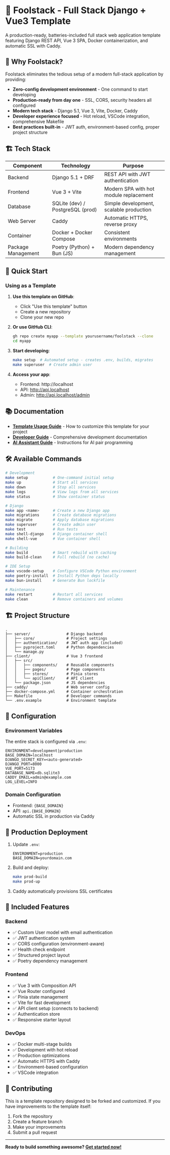 # 🚀 Foolstack - Full Stack Django + Vue3 Template

A production-ready, batteries-included full stack web application template featuring Django REST API, Vue 3 SPA, Docker containerization, and automatic SSL with Caddy.

## 🎯 Why Foolstack?

Foolstack eliminates the tedious setup of a modern full-stack application by providing:

- **Zero-config development environment** - One command to start developing
- **Production-ready from day one** - SSL, CORS, security headers all configured
- **Modern tech stack** - Django 5.1, Vue 3, Vite, Docker, Caddy
- **Developer experience focused** - Hot reload, VSCode integration, comprehensive Makefile
- **Best practices built-in** - JWT auth, environment-based config, proper project structure

## 🏗️ Tech Stack

| Component          | Technology                       | Purpose                                 |
|--------------------|----------------------------------|-----------------------------------------|
| Backend            | Django 5.1 + DRF                 | REST API with JWT authentication        |
| Frontend           | Vue 3 + Vite                     | Modern SPA with hot module replacement  |
| Database           | SQLite (dev) / PostgreSQL (prod) | Simple development, scalable production |
| Web Server         | Caddy                            | Automatic HTTPS, reverse proxy          |
| Container          | Docker + Docker Compose          | Consistent environments                 |
| Package Management | Poetry (Python) + Bun (JS)       | Modern dependency management            |

## 🚀 Quick Start

### Using as a Template

1. **Use this template on GitHub**:
   - Click "Use this template" button
   - Create a new repository
   - Clone your new repo

2. **Or use GitHub CLI**:
   ```bash
   gh repo create myapp --template yourusername/foolstack --clone
   cd myapp
   ```

3. **Start developing**:
   ```bash
   make setup  # Automated setup - creates .env, builds, migrates
   make superuser  # Create admin user
   ```

4. **Access your app**:
   - Frontend: http://localhost
   - API: http://api.localhost
   - Admin: http://api.localhost/admin

## 📚 Documentation

- [**Template Usage Guide**](docs/TEMPLATE_USAGE.md) - How to customize this template for your project
- [**Developer Guide**](docs/README.md) - Comprehensive development documentation
- [**AI Assistant Guide**](CLAUDE.md) - Instructions for AI pair programming

## 🛠️ Available Commands

```bash
# Development
make setup           # One-command initial setup
make up              # Start all services
make down            # Stop all services
make logs            # View logs from all services
make status          # Show container status

# Django
make app <name>      # Create a new Django app
make migrations      # Create database migrations
make migrate         # Apply database migrations
make superuser       # Create admin user
make test            # Run tests
make shell-django    # Django container shell
make shell-vue       # Vue container shell

# Building
make build           # Smart rebuild with caching
make build-clean     # Full rebuild (no cache)

# IDE Setup
make vscode-setup    # Configure VSCode Python environment
make poetry-install  # Install Python deps locally
make bun-install     # Generate Bun lockfile

# Maintenance
make restart         # Restart all services
make clean           # Remove containers and volumes
```

## 🏗️ Project Structure

```
.
├── server/                # Django backend
│   ├── core/              # Project settings
│   ├── authentication/    # JWT auth app (included)
│   ├── pyproject.toml     # Python dependencies
│   └── manage.py
├── client/                # Vue 3 frontend
│   ├── src/
│   │   ├── components/    # Reusable components
│   │   ├── pages/         # Page components
│   │   ├── stores/        # Pinia stores
│   │   └── apiClient/     # API client
│   └── package.json       # JS dependencies
├── caddy/                 # Web server config
├── docker-compose.yml     # Container orchestration
├── Makefile               # Developer commands
└── .env.example           # Environment template
```

## 🔧 Configuration

### Environment Variables

The entire stack is configured via `.env`:

```env
ENVIRONMENT=development|production
BASE_DOMAIN=localhost
DJANGO_SECRET_KEY=<auto-generated>
DJANGO_PORT=8000
VUE_PORT=5173
DATABASE_NAME=db.sqlite3
CADDY_EMAIL=admin@example.com
LOG_LEVEL=INFO
```

### Domain Configuration

- Frontend: `{BASE_DOMAIN}`
- API: `api.{BASE_DOMAIN}`
- Automatic SSL in production via Caddy

## 🚢 Production Deployment

1. Update `.env`:
   ```env
   ENVIRONMENT=production
   BASE_DOMAIN=yourdomain.com
   ```

2. Build and deploy:
   ```bash
   make prod-build
   make prod-up
   ```

3. Caddy automatically provisions SSL certificates

## 🎨 Included Features

### Backend
- ✅ Custom User model with email authentication
- ✅ JWT authentication system
- ✅ CORS configuration (environment-aware)
- ✅ Health check endpoint
- ✅ Structured project layout
- ✅ Poetry dependency management

### Frontend
- ✅ Vue 3 with Composition API
- ✅ Vue Router configured
- ✅ Pinia state management
- ✅ Vite for fast development
- ✅ API client setup (connects to backend)
- ✅ Authentication store
- ✅ Responsive starter layout

### DevOps
- ✅ Docker multi-stage builds
- ✅ Development with hot reload
- ✅ Production optimizations
- ✅ Automatic HTTPS with Caddy
- ✅ Environment-based configuration
- ✅ VSCode integration

## 🤝 Contributing

This is a template repository designed to be forked and customized. If you have improvements to the template itself:

1. Fork the repository
2. Create a feature branch
3. Make your improvements
4. Submit a pull request

---

**Ready to build something awesome? [Get started now!](#-quick-start)**